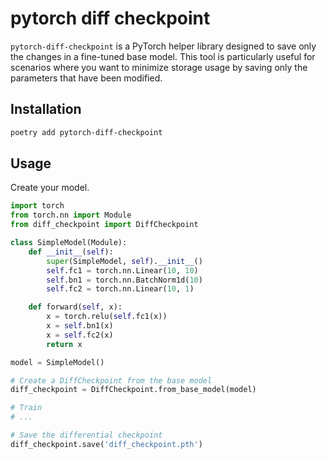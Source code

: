 # pytorch diff checkpoint

`pytorch-diff-checkpoint` is a PyTorch helper library designed to save only the changes in a fine-tuned base model. This tool is particularly useful for scenarios where you want to minimize storage usage by saving only the parameters that have been modified.

## Installation

```bash
poetry add pytorch-diff-checkpoint
```

## Usage

Create your model.

```python
import torch
from torch.nn import Module
from diff_checkpoint import DiffCheckpoint

class SimpleModel(Module):
    def __init__(self):
        super(SimpleModel, self).__init__()
        self.fc1 = torch.nn.Linear(10, 10)
        self.bn1 = torch.nn.BatchNorm1d(10)
        self.fc2 = torch.nn.Linear(10, 1)

    def forward(self, x):
        x = torch.relu(self.fc1(x))
        x = self.bn1(x)
        x = self.fc2(x)
        return x

model = SimpleModel()

# Create a DiffCheckpoint from the base model
diff_checkpoint = DiffCheckpoint.from_base_model(model)

# Train
# ...

# Save the differential checkpoint
diff_checkpoint.save('diff_checkpoint.pth')
```
